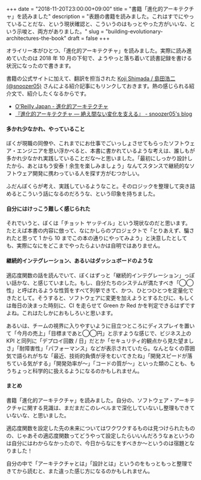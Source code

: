 +++
date = "2018-11-20T23:00:00+09:00"
title = "書籍「進化的アーキテクチャ」を読みました"
description = "表題の書籍を読みました。これはすでにやっていることだな、という現状確認と、こういうのはもっとやった方がいいな、という示唆と、両方がありました。"
slug = "building-evolutionary-architectures-the-book"
draft = false
+++

オライリー本がひとつ、「進化的アーキテクチャ」を読みました。実際に読み進めていたのは 2018 年 10 月の下旬で、ようやっと落ち着いて読書記録を書ける状況になったので書きます。

書籍の公式サイトに加えて、翻訳を担当された <a href="https://twitter.com/snoozer05" title="Koji Shimada / 島田浩二 (@snoozer05) | Twitter">Koji Shimada / 島田浩二 (@snoozer05)</a> さんによる紹介記事にもリンクしておきます。熱の感じられる紹介文で、紹介したくなるからです。

- <a href="https://www.oreilly.co.jp/books/9784873118567/" title="O'Reilly Japan - 進化的アーキテクチャ">O&apos;Reilly Japan - 進化的アーキテクチャ</a>
- <a href="http://snoozer05.hatenablog.jp/entry/2018/08/16/161252" title="『進化的アーキテクチャ ― 絶え間ない変化を支える』 - snoozer05's blog">『進化的アーキテクチャ ― 絶え間ない変化を支える』 - snoozer05&apos;s blog</a>

#### 多かれ少なかれ、やっていること

ぼくが現職の同僚や、これまでにお仕事でごいっしょさせてもらったソフトウェア・エンジニアを思い浮かべると、本書に書かれているような考えは、誰しもが多かれ少なかれ実践していることだな〜と思いました。「最初にしっかり設計したから、あとはもう安泰！余生を楽しみましょう」なんてスタンスで継続的なソフトウェア開発に携わっている人を探す方がむつかしい。

ふだんぼくらが考え、実践しているようなこと。そのロジックを整理して突き詰めるとこういう話になるのだろうな、という印象を持ちました。

#### 自分にはけっこう難しく感じられた

それでいうと、ぼくは「チョット ヤッテイル」という現状なのだと思います。たとえば本書の内容に倣って、なにかしらのプロジェクトで「とりあえず、騙されたと思って 1 から 10 までこの本の通りにやってみよう」と決意したとしても、実際になにをどこまでやったらよいかは自明ではありません。

#### 継続的インテグレーション、あるいはダッシュボードのような

適応度関数の話を読んでいて、ぼくはずっと「継続的インテグレーション」っぽい話かな、と感じていました。もし、自分たちのシステムが満たすべき「◯◯性」と呼ばれるような性質をすべて列挙できて、かつ、ひとつひとつを定量化できたとして。そうすると、ソフトウェアに変更を加えようとするたびに、もしくは毎日の決まった時刻に、CI を走らせて Green か Red かを判定できるはずですよね。これはたしかにおもしろいと思います。

あるいは、チームの視界に入りやすいように目立つところにディスプレイを置いて「今月の売上」「目標まであと◯◯円」と示すような感じで、ビジネス上の KPI と同列に「デプロイ回数 / 日」だとか「セキュリティ的観点から見た望ましさ」「耐障害性」「パフォーマンス」などが表示されていたら。なんとなくの雰囲気で語られがちな「最近、技術的負債が牙をむいてきたね」「開発スピードが落ちている気がする」「開発効率が〜」「コードの質が〜」といった類のことも、もうちょっと科学的に扱えるようになるのかもしれません。

#### まとめ

書籍「進化的アーキテクチャ」を読みました。自分の、ソフトウェア・アーキテクチャに関する見識は、まだまだこのレベルまで深化していないし整理もできていないな、と思いました。

適応度関数を設定した先の未来についてはワクワクするものは見つけられたものの、じゃあその適応度関数ってどうやって設定したらいいんだろうなぁというのは自分にはわからなかったので、今日からなにをすべきか〜というのは宿題となりました！

自分の中で「アーキテクチャとは」「設計とは」というのをもっともっと整理できてから読むと、また違った感じ方になるのかもしれません。
